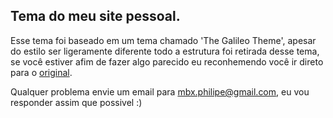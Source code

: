 Tema do meu site pessoal.
---

Esse tema foi baseado em um tema chamado 'The Galileo Theme', apesar do estilo ser ligeramente diferente todo a estrutura foi retirada desse
tema, se você estiver afim de fazer algo parecido eu reconhemendo você ir direto para o [original](http://travelog.io/galileo-theme/).

Qualquer problema envie um email para mbx.philipe@gmail.com, eu vou responder assim que possivel :)
